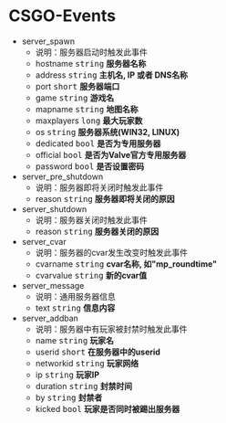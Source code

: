 # CSGO-Events
- server_spawn
    - 说明：服务器启动时触发此事件
    - hostname <kbd>string</kbd> __服务器名称__
    - address <kbd>string</kbd> __主机名, IP 或者 DNS名称__
    - port <kbd>short</kbd> __服务器端口__
    - game <kbd>string</kbd> __游戏名__
    - mapname <kbd>string</kbd> __地图名称__
    - maxplayers <kbd>long</kbd> __最大玩家数__
    - os <kbd>string</kbd> __服务器系统(WIN32, LINUX)__
    - dedicated <kbd>bool</kbd> __是否为专用服务器__
    - official <kbd>bool</kbd> __是否为Valve官方专用服务器__
    - password <kbd>bool</kbd> __是否设置密码__
- server_pre_shutdown
    - 说明：服务器即将关闭时触发此事件
    - reason <kbd>string</kbd> __服务器即将关闭的原因__
- server_shutdown
    - 说明：服务器关闭时触发此事件
    - reason <kbd>string</kbd> __服务器关闭的原因__
- server_cvar
    - 说明：服务器的cvar发生改变时触发此事件
    - cvarname <kbd>string</kbd> __cvar名称, 如"mp_roundtime"__
    - cvarvalue <kbd>string</kbd> __新的cvar值__
- server_message
    - 说明：通用服务器信息
    - text <kbd>string</kbd> __信息内容__
- server_addban
    - 说明：服务器中有玩家被封禁时触发此事件
    - name <kbd>string</kbd> __玩家名__
    - userid <kbd>short</kbd> __在服务器中的userid__
    - networkid <kbd>string</kbd> __玩家网络__
    - ip <kbd>string</kbd> __玩家IP__
    - duration <kbd>string</kbd> __封禁时间__
    - by <kbd>string</kbd> __封禁者__
    - kicked <kbd>bool</kbd> __玩家是否同时被踢出服务器__
